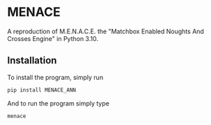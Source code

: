 # MENACE

A reproduction of M.E.N.A.C.E. the "Matchbox Enabled Noughts And Crosses Engine" in Python 3.10.

## Installation

To install the program, simply run
```bash
pip install MENACE_ANN
```

And to run the program simply type
```bash
menace
```
